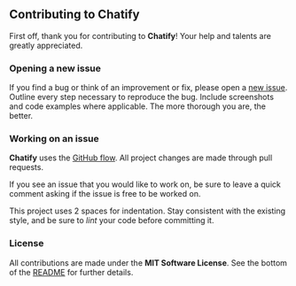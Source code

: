 ## Contributing to Chatify

First off, thank you for contributing to **Chatify**! Your help and talents are greatly appreciated.

### Opening a new issue

If you find a bug or think of an improvement or fix, please open a [new issue](https://github.com/Anurag5086/chatify/issues/new). Outline every step necessary to reproduce the bug. Include screenshots and code examples where applicable. The more thorough you are, the better.

### Working on an issue

**Chatify** uses the [GitHub flow](https://guides.github.com/introduction/flow/index.html). All project changes are made through pull requests.

If you see an issue that you would like to work on, be sure to leave a quick comment asking if the issue is free to be worked on.

This project uses 2 spaces for indentation. Stay consistent with the existing style, and be sure to *lint* your code before committing it.

### License

All contributions are made under the **MIT Software License**. See the bottom of the [README](https://github.com/dgabriel123/chatify/blob/master/README.md) for further details.
